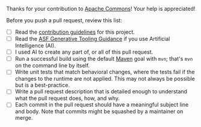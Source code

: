 <!--
  Licensed to the Apache Software Foundation (ASF) under one
  or more contributor license agreements.  See the NOTICE file
  distributed with this work for additional information
  regarding copyright ownership.  The ASF licenses this file
  to you under the Apache License, Version 2.0 (the
  "License"); you may not use this file except in compliance
  with the License.  You may obtain a copy of the License at

    https://www.apache.org/licenses/LICENSE-2.0

  Unless required by applicable law or agreed to in writing,
  software distributed under the License is distributed on an
  "AS IS" BASIS, WITHOUT WARRANTIES OR CONDITIONS OF ANY
  KIND, either express or implied.  See the License for the
  specific language governing permissions and limitations
  under the License.
-->

Thanks for your contribution to [Apache Commons](https://commons.apache.org/)! Your help is appreciated!

Before you push a pull request, review this list:

- [ ] Read the [contribution guidelines](CONTRIBUTING.md) for this project.
- [ ] Read the [ASF Generative Tooling Guidance](https://www.apache.org/legal/generative-tooling.html) if you use Artificial Intelligence (AI).
- [ ] I used AI to create any part of, or all of this pull request.
- [ ] Run a successful build using the default [Maven](https://maven.apache.org/) goal with `mvn`; that's `mvn` on the command line by itself.
- [ ] Write unit tests that match behavioral changes, where the tests fail if the changes to the runtime are not applied. This may not always be possible but is a best-practice.
- [ ] Write a pull request description that is detailed enough to understand what the pull request does, how, and why.
- [ ] Each commit in the pull request should have a meaningful subject line and body. Note that commits might be squashed by a maintainer on merge.
